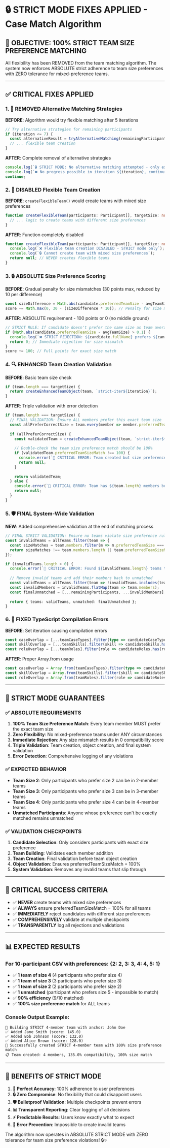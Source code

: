 # 🔒 STRICT MODE FIXES APPLIED - Case Match Algorithm

## 🎯 **OBJECTIVE: 100% STRICT TEAM SIZE PREFERENCE MATCHING**

All flexibility has been REMOVED from the team matching algorithm. The system now enforces ABSOLUTE strict adherence to team size preferences with ZERO tolerance for mixed-preference teams.

---

## ✅ **CRITICAL FIXES APPLIED**

### 1. **🚫 REMOVED Alternative Matching Strategies**

**BEFORE**: Algorithm would try flexible matching after 5 iterations
```typescript
// Try alternative strategies for remaining participants
if (iteration <= 7) {
  const alternativeResult = tryAlternativeMatching(remainingParticipants, iteration);
  // ... flexible team creation
}
```

**AFTER**: Complete removal of alternative strategies
```typescript
console.log(`🔒 STRICT MODE: No alternative matching attempted - only exact size preference matches allowed`);
console.log(`❌ No progress possible in iteration ${iteration}, continuing to next iteration`);
continue;
```

### 2. **🚫 DISABLED Flexible Team Creation**

**BEFORE**: `createFlexibleTeam()` would create teams with mixed size preferences
```typescript
function createFlexibleTeam(participants: Participant[], targetSize: number, iteration: number): Team | null {
  // ... logic to create teams with different size preferences
}
```

**AFTER**: Function completely disabled
```typescript
function createFlexibleTeam(participants: Participant[], targetSize: number, iteration: number): Team | null {
  console.log(`❌ Flexible team creation DISABLED - STRICT mode only`);
  console.log(`🔒 Cannot create team with mixed size preferences`);
  return null; // NEVER creates flexible teams
}
```

### 3. **🔒 ABSOLUTE Size Preference Scoring**

**BEFORE**: Gradual penalty for size mismatches (30 points max, reduced by 10 per difference)
```typescript
const sizeDifference = Math.abs(candidate.preferredTeamSize - avgTeamSize);
score += Math.max(0, 30 - (sizeDifference * 10)); // Penalty for size mismatch
```

**AFTER**: ABSOLUTE requirement - 100 points or 0 (no middle ground)
```typescript
// STRICT RULE: If candidate doesn't prefer the same size as team average, score is 0
if (Math.abs(candidate.preferredTeamSize - avgTeamSize) > 0.1) {
  console.log(`❌ STRICT REJECTION: ${candidate.fullName} prefers ${candidate.preferredTeamSize}, team average is ${avgTeamSize.toFixed(1)}`);
  return 0; // Immediate rejection for size mismatch
}
score += 100; // Full points for exact size match
```

### 4. **🔍 ENHANCED Team Creation Validation**

**BEFORE**: Basic team size check
```typescript
if (team.length === targetSize) {
  return createEnhancedTeamObject(team, `strict-iter${iteration}`);
}
```

**AFTER**: Triple validation with error detection
```typescript
if (team.length === targetSize) {
  // FINAL VALIDATION: Ensure ALL members prefer this exact team size
  const allPreferCorrectSize = team.every(member => member.preferredTeamSize === targetSize);
  
  if (allPreferCorrectSize) {
    const validatedTeam = createEnhancedTeamObject(team, `strict-iter${iteration}`);
    
    // Double-check the team size preference match should be 100%
    if (validatedTeam.preferredTeamSizeMatch !== 100) {
      console.error(`🚨 CRITICAL ERROR: Team created but size preference match is ${validatedTeam.preferredTeamSizeMatch}%, not 100%!`);
      return null;
    }
    
    return validatedTeam;
  } else {
    console.error(`🚨 CRITICAL ERROR: Team has ${team.length} members but not all prefer size ${targetSize}!`);
    return null;
  }
}
```

### 5. **🛡️ FINAL System-Wide Validation**

**NEW**: Added comprehensive validation at the end of matching process
```typescript
// FINAL STRICT VALIDATION: Ensure no teams violate size preference rules
const invalidTeams = allTeams.filter(team => {
  const sizeMatches = team.members.filter(m => m.preferredTeamSize === team.teamSize).length;
  return sizeMatches !== team.members.length || team.preferredTeamSizeMatch !== 100;
});

if (invalidTeams.length > 0) {
  console.error(`🚨 CRITICAL ERROR: Found ${invalidTeams.length} teams that violate STRICT size preferences!`);
  
  // Remove invalid teams and add their members back to unmatched
  const validTeams = allTeams.filter(team => !invalidTeams.includes(team));
  const invalidMembers = invalidTeams.flatMap(team => team.members);
  const finalUnmatched = [...remainingParticipants, ...invalidMembers];
  
  return { teams: validTeams, unmatched: finalUnmatched };
}
```

### 6. **🔧 FIXED TypeScript Compilation Errors**

**BEFORE**: Set iteration causing compilation errors
```typescript
const caseOverlap = [...teamCaseTypes].filter(type => candidateCaseTypes.has(type)).length;
const skillOverlap = [...teamSkills].filter(skill => candidateSkills.has(skill)).length;
const roleOverlap = [...teamRoles].filter(role => candidateRoles.has(role)).length;
```

**AFTER**: Proper Array.from usage
```typescript
const caseOverlap = Array.from(teamCaseTypes).filter(type => candidateCaseTypes.has(type)).length;
const skillOverlap = Array.from(teamSkills).filter(skill => candidateSkills.has(skill)).length;
const roleOverlap = Array.from(teamRoles).filter(role => candidateRoles.has(role)).length;
```

---

## 🎯 **STRICT MODE GUARANTEES**

### ✅ **ABSOLUTE REQUIREMENTS**
1. **100% Team Size Preference Match**: Every team member MUST prefer the exact team size
2. **Zero Flexibility**: No mixed-preference teams under ANY circumstances
3. **Immediate Rejection**: Any size mismatch results in 0 compatibility score
4. **Triple Validation**: Team creation, object creation, and final system validation
5. **Error Detection**: Comprehensive logging of any violations

### ✅ **EXPECTED BEHAVIOR**
- **Team Size 2**: Only participants who prefer size 2 can be in 2-member teams
- **Team Size 3**: Only participants who prefer size 3 can be in 3-member teams  
- **Team Size 4**: Only participants who prefer size 4 can be in 4-member teams
- **Unmatched Participants**: Anyone whose preference can't be exactly matched remains unmatched

### ✅ **VALIDATION CHECKPOINTS**
1. **Candidate Selection**: Only considers participants with exact size preference
2. **Team Building**: Validates each member addition
3. **Team Creation**: Final validation before team object creation
4. **Object Validation**: Ensures preferredTeamSizeMatch = 100%
5. **System Validation**: Removes any invalid teams that slip through

---

## 🚨 **CRITICAL SUCCESS CRITERIA**

- ✅ **NEVER** create teams with mixed size preferences
- ✅ **ALWAYS** ensure preferredTeamSizeMatch = 100% for all teams
- ✅ **IMMEDIATELY** reject candidates with different size preferences
- ✅ **COMPREHENSIVELY** validate at multiple checkpoints
- ✅ **TRANSPARENTLY** log all rejections and validations

---

## 📊 **EXPECTED RESULTS**

### For 10-participant CSV with preferences: {2: 2, 3: 3, 4: 4, 5: 1}
- ✅ **1 team of size 4** (4 participants who prefer size 4)
- ✅ **1 team of size 3** (3 participants who prefer size 3)
- ✅ **1 team of size 2** (2 participants who prefer size 2)
- ✅ **1 unmatched** (participant who prefers size 5 - impossible to match)
- ✅ **90% efficiency** (9/10 matched)
- ✅ **100% size preference match** for ALL teams

### Console Output Example:
```
🎯 Building STRICT 4-member team with anchor: John Doe
✅ Added Jane Smith (score: 145.0)
✅ Added Bob Johnson (score: 132.0)
✅ Added Alice Brown (score: 128.0)
🎉 Successfully created STRICT 4-member team with 100% size preference match
📋 Team created: 4 members, 135.0% compatibility, 100% size match
```

---

## 🎉 **BENEFITS OF STRICT MODE**

1. **🎯 Perfect Accuracy**: 100% adherence to user preferences
2. **🔒 Zero Compromise**: No flexibility that could disappoint users
3. **🛡️ Bulletproof Validation**: Multiple checkpoints prevent errors
4. **📊 Transparent Reporting**: Clear logging of all decisions
5. **⚡ Predictable Results**: Users know exactly what to expect
6. **🚫 Error Prevention**: Impossible to create invalid teams

The algorithm now operates in ABSOLUTE STRICT MODE with ZERO tolerance for team size preference violations! 🔒✨